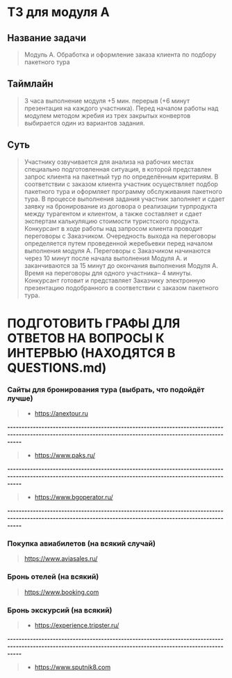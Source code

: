 # ТЗ для модуля А

## Название задачи
>Модуль А. Обработка и оформление заказа клиента по подбору пакетного тура

## Таймлайн
>3 часа выполнение модуля +5 мин. перерыв (+6 минут презентация на каждого участника).
>Перед началом работы над модулем методом жребия из трех закрытых конвертов выбирается один из вариантов задания.

## Суть
>Участнику озвучивается для анализа на рабочих местах специально подготовленная ситуация, в которой представлен запрос клиента на пакетный тур по определённым критериям. В соответствии с заказом клиента участник осуществляет подбор пакетного тура и оформляет программу обслуживания пакетного тура. 
В процессе выполнения задания участник заполняет и сдает заявку на бронирование из договора о реализации турпродукта между турагентом и клиентом, а также составляет и сдает экспертам калькуляцию стоимости туристского продукта.
Конкурсант в ходе работы над запросом клиента проводит переговоры с Заказчиком. Очередность выхода на переговоры определяется путем проведенной жеребьевки перед началом выполнения модуля А. Переговоры с Заказчиком начинаются через 10 минут после начала выполнения Модуля А. и заканчиваются за 15 минут до окончания выполнения Модуля А. Время на переговоры для одного участника– 4 минуты.
Конкурсант готовит и представляет Заказчику электронную презентацию подобранного в соответствии с заказом пакетного тура.


# **ПОДГОТОВИТЬ ГРАФЫ ДЛЯ ОТВЕТОВ НА ВОПРОСЫ К ИНТЕРВЬЮ (НАХОДЯТСЯ В QUESTIONS.md)**

### Сайты для бронирования тура (выбрать, что подойдёт лучше)
> - https://anextour.ru

**-------------------------------------------------------------------------------------------------------------------------------------------------------------**

> - https://www.paks.ru/

**-------------------------------------------------------------------------------------------------------------------------------------------------------------**

> - https://www.bgoperator.ru/

**-------------------------------------------------------------------------------------------------------------------------------------------------------------**

### Покупка авиабилетов (на всякий случай)
> https://www.aviasales.ru/

### Бронь отелей (на всякий)
> https://www.booking.com

### Бронь экскурсий (на всякий)
> - https://experience.tripster.ru/

**-------------------------------------------------------------------------------------------------------------------------------------------------------------**

> - https://www.sputnik8.com
